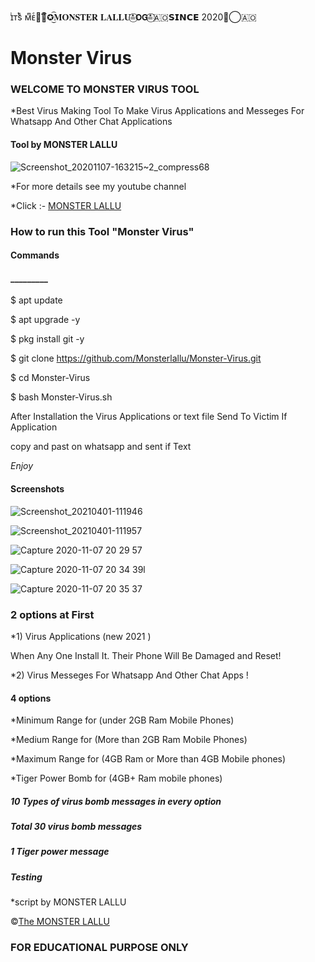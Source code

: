 <p align="center">

 ɪͥᴛͭsᷤ ᴍͫᴇͤ☚⃟፝✪͜͡𝐌𝐎𝐍𝐒𝐓𝐄𝐑 𝐋𝐀𝐋𝐋𝐔≛⃝𝗢𝗚⁩≛⃝🇦🇴𝗦𝗜𝗡𝗖𝗘 2020≛⃝🇦🇴


<h1>Monster Virus </h1>

<h3>WELCOME TO MONSTER VIRUS TOOL</h3>

*Best Virus Making Tool To Make Virus Applications and Messeges For Whatsapp And Other Chat Applications

<h4>Tool by <strong>MONSTER LALLU</strong></h4>

![Screenshot_20201107-163215~2_compress68](https://www.linkpicture.com/q/ঔৣ✪ƘЄƦƛԼƛ⚔️ƇƳƁЄƦ⚔️ӇƛƇƘЄƦƧ✪࿐-20210831_124321.jpg)

*For more details see my youtube channel 

*Click :- [MONSTER LALLU](https://youtube.com/channel/UCn2lJjIrNXouId9m2u_vZrw)

<h3>How to run this Tool "Monster Virus"</h3>

<h4>Commands</h4>

<h4>_________</h4>

$ apt update 

$ apt upgrade -y

$ pkg install git -y

$ git clone https://github.com/Monsterlallu/Monster-Virus.git

$ cd Monster-Virus

$ bash Monster-Virus.sh

After Installation the Virus Applications or text file
Send To Victim If Application

copy and past on whatsapp and sent if Text

*Enjoy*

<h4>Screenshots </h4>

![Screenshot_20210401-111946](https://www.linkpicture.com/q/Screenshot_2021-08-31-04-08-21-11_84d3000e3f4017145260f7618db1d683.jpg)



![Screenshot_20210401-111957](https://www.linkpicture.com/q/PicsArt_08-31-01.18.43.jpg)

![Capture 2020-11-07 20 29 57](https://www.linkpicture.com/q/PicsArt_08-31-01.29.43.jpg)

![Capture 2020-11-07 20 34 39](https://www.linkpicture.com/q/PicsArt_08-31-01.47.53.jpg)l

![Capture 2020-11-07 20 35 37](https://www.linkpicture.com/q/PicsArt_08-31-01.38.01_1.jpg)

<h3>2 options at First </h3>

*1) Virus Applications (new 2021 ) 

When Any One Install It. Their Phone Will Be Damaged and Reset!

*2) Virus Messeges For Whatsapp And Other Chat Apps !

<h4>4 options</h4>

 

 

 

*Minimum Range for (under 2GB Ram Mobile Phones)

*Medium Range for (More than 2GB Ram Mobile Phones)

*Maximum Range for (4GB Ram or More than 4GB Mobile phones)

*Tiger Power Bomb for (4GB+ Ram mobile phones)

<h5>10 Types of virus bomb messages in every option</h5> 

<h5>Total 30 virus bomb messages </h5>

<h5>1 Tiger power message </h5>

<h5>Testing</h5> 

*script by MONSTER LALLU

©[The MONSTER LALLU](https://youtube.com/channel/UCn2lJjIrNXouId9m2u_vZrw)

<h3>FOR EDUCATIONAL PURPOSE ONLY</h3>


